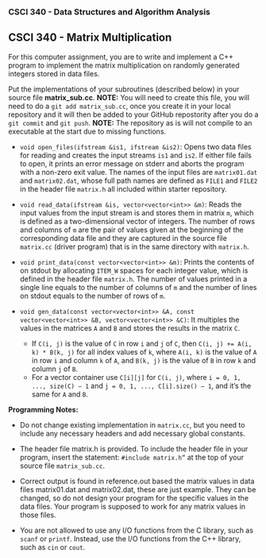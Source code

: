 ### CSCI 340 - Data Structures and Algorithm Analysis

## CSCI 340 - Matrix Multiplication

For this computer assignment, you are to write and implement a C++ program to implement the matrix multiplication on randomly generated integers stored in data files.

Put the implementations of your subroutines (described below) in your source file **matrix_sub.cc**. **NOTE:** You will need to create this file, you will need to do a `git add matrix_sub.cc`, once you create it in your local repository and it will then be added to your GitHub repostority after you do a `git commit` and `git push`. **NOTE:** The repository as is will not compile to an executable at the start due to missing functions.

- `void open_files(ifstream &is1, ifstream &is2)`: Opens two data files for reading and creates the input streams `is1` and `is2`. If either file fails to open, it prints an error message on stderr and aborts the program with a non-zero exit value. The names of the input files are `matrix01.dat` and `matrix02.dat`, whose full path names are defined as `FILE1` and `FILE2` in the header file `matrix.h` all included within starter repository.

- `void read_data(ifstream &is, vector<vector<int>> &m)`: Reads the input values from the input stream is and stores them in matrix `m`, which is defined as a two-dimensional vector of integers. The number of rows and columns of `m` are the pair of values given at the beginning of the corresponding data file and they are captured in the source file `matrix.cc` (driver program) that is in the same directory with `matrix.h`.

- `void print_data(const vector<vector<int>> &m)`: Prints the contents of on stdout by allocating `ITEM_W` spaces for each integer value, which is defined in the header file `matrix.h`. The number of values printed in a single line equals to the number of columns of `m` and the number of lines on stdout equals to the number of rows of `m`.

- `void gen_data(const vector<vector<int>> &A, const vector<vector<int>> &B, vector<vector<int>> &C)`: It multiples the values in the matrices `A` and `B` and stores the results in the matrix `C`. 
    - If `C(i, j)` is the value of `C` in row `i` and `j` of `C`, then `C(i, j) += A(i, k) * B(k, j)` for all index values of `k`, where `A(i, k)` is the value of `A` in row `i` and column `k` of `A`, and `B(k, j)` is the value of `B` in row `k` and column `j` of `B`. 
    - For a vector container use `C[i][j]` for `C(i, j)`, where `i = 0, 1, ..., size(C) – 1` and `j = 0, 1, ..., C[i].size() – 1`, and it’s the same for `A` and `B`.

**Programming Notes:**

- Do not change existing implementation in `matrix.cc`, but you need to include any necessary headers and add necessary global constants.

- The header file matrix.h is provided. To include the header file in your program, insert the statement: `#include matrix.h”` at the top of your source file `matrix_sub.cc`. 

- Correct output is found in reference.out based the matrix values in data files matrix01.dat and matrix02.dat, these are just example. They can be changed, so do not design your program for the specific values in the data files. Your program is supposed to work for any matrix values in those files. 

- You are not allowed to use any I/O functions from the C library, such as `scanf` or `printf`. Instead, use the I/O functions from the C++ library, such as `cin` or `cout`.

